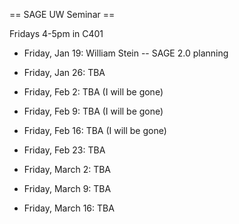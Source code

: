 == SAGE UW Seminar ==

Fridays 4-5pm in C401

 * Friday, Jan 19: William Stein -- SAGE 2.0 planning 
  
 * Friday, Jan 26: TBA
 
 * Friday, Feb 2: TBA (I will be gone)

 * Friday, Feb 9: TBA (I will be gone)

 * Friday, Feb 16: TBA (I will be gone)

 * Friday, Feb 23: TBA

 * Friday, March 2: TBA

 * Friday, March 9: TBA

 * Friday, March 16: TBA
